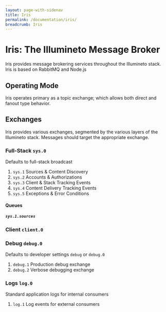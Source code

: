 ```yaml
---
layout: page-with-sidenav
title: Iris
permalink: /documentation/iris/
breadcrumb: Iris
---
```


# Iris: The Illumineto Message Broker
Iris provides message brokering services throughout the Illumineto stack. Iris is based on RabbitMQ and Node.js

## Operating Mode
Iris operates primary as a topic exchange; which allows both direct and fanout type behavior.

## Exchanges
Iris provides various exchanges, segmented by the various layers of the Illumineto stack. Messages should target the appropriate exchange.

### Full-Stack `sys.0`
Defaults to full-stack broadcast

 1. `sys.1` Sources & Content Discovery
 2. `sys.2` Accounts & Authorizations
 3. `sys.3` Client & Stack Tracking Events
 4. `sys.4` Content Delivery Tracking Events
 5. `sys.5` Exceptions & Error Conditions

#### Queues

##### `sys.1.sources`

### Client `client.0`

### Debug `debug.0`
Defaults to developer settings `debug` or `debug.0`

 1. `debug.1` Production debug exchange
 2. `debug.2` Verbose debugging exchange

### Logs `log.0`
Standard application logs for internal consumers

 1. `log.1` Log events for external consumers
